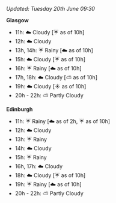 *Updated: Tuesday 20th June 09:30*

**Glasgow**

* 11h: :cloud: Cloudy [:umbrella: as of 10h]
* 12h: :cloud: Cloudy
* 13h, 14h: :umbrella: Rainy [:cloud: as of 10h]
* 15h: :cloud: Cloudy [:umbrella: as of 10h]
* 16h: :umbrella: Rainy [:cloud: as of 10h]
* 17h, 18h: :cloud: Cloudy [:partly_sunny: as of 10h]
* 19h: :cloud: Cloudy [:sunny: as of 10h]
* 20h - 22h: :partly_sunny: Partly Cloudy

**Edinburgh**

* 11h: :umbrella: Rainy [:cloud: as of 2h, :umbrella: as of 10h]
* 12h: :cloud: Cloudy
* 13h: :umbrella: Rainy
* 14h: :cloud: Cloudy
* 15h: :umbrella: Rainy
* 16h, 17h: :cloud: Cloudy
* 18h: :cloud: Cloudy [:umbrella: as of 10h]
* 19h: :umbrella: Rainy [:cloud: as of 10h]
* 20h - 22h: :partly_sunny: Partly Cloudy
